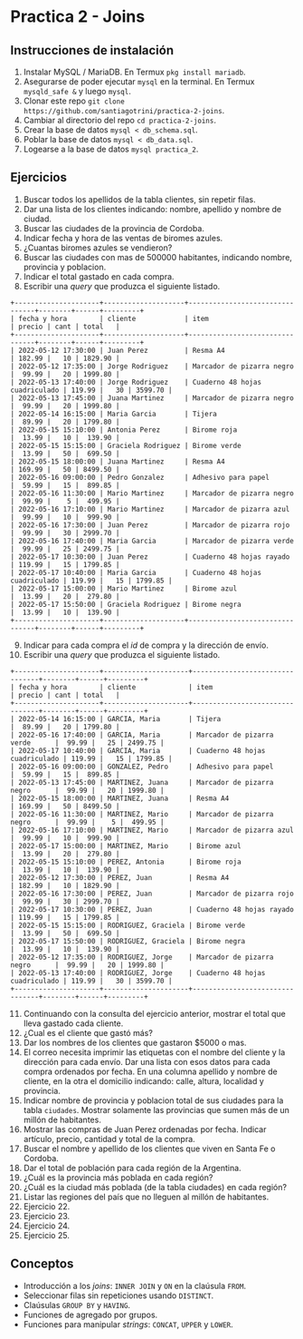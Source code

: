 # Practica 2 - Joins

## Instrucciones de instalación

1. Instalar MySQL / MariaDB. En Termux `pkg install mariadb`.
2. Asegurarse de poder ejecutar `mysql` en la terminal. En Termux `mysqld_safe &` y luego `mysql`.
3. Clonar este repo `git clone https://github.com/santiagotrini/practica-2-joins`.
4. Cambiar al directorio del repo `cd practica-2-joins`.
5. Crear la base de datos `mysql < db_schema.sql`.
6. Poblar la base de datos `mysql < db_data.sql`.
7. Logearse a la base de datos `mysql practica_2`.

## Ejercicios

1. Buscar todos los apellidos de la tabla clientes, sin repetir filas.
2. Dar una lista de los clientes indicando: nombre, apellido y nombre de ciudad.
3. Buscar las ciudades de la provincia de Cordoba.
4. Indicar fecha y hora de las ventas de biromes azules.
5. ¿Cuantas biromes azules se vendieron?
6. Buscar las ciudades con mas de 500000 habitantes, indicando nombre, provincia y poblacion.
7. Indicar el total gastado en cada compra.
8. Escribir una *query* que produzca el siguiente listado.

```
+---------------------+--------------------+--------------------------------+--------+------+---------+
| fecha y hora        | cliente            | item                           | precio | cant | total   |
+---------------------+--------------------+--------------------------------+--------+------+---------+
| 2022-05-12 17:30:00 | Juan Perez         | Resma A4                       | 182.99 |   10 | 1829.90 |
| 2022-05-12 17:35:00 | Jorge Rodriguez    | Marcador de pizarra negro      |  99.99 |   20 | 1999.80 |
| 2022-05-13 17:40:00 | Jorge Rodriguez    | Cuaderno 48 hojas cuadriculado | 119.99 |   30 | 3599.70 |
| 2022-05-13 17:45:00 | Juana Martinez     | Marcador de pizarra negro      |  99.99 |   20 | 1999.80 |
| 2022-05-14 16:15:00 | Maria Garcia       | Tijera                         |  89.99 |   20 | 1799.80 |
| 2022-05-15 15:10:00 | Antonia Perez      | Birome roja                    |  13.99 |   10 |  139.90 |
| 2022-05-15 15:15:00 | Graciela Rodriguez | Birome verde                   |  13.99 |   50 |  699.50 |
| 2022-05-15 18:00:00 | Juana Martinez     | Resma A4                       | 169.99 |   50 | 8499.50 |
| 2022-05-16 09:00:00 | Pedro Gonzalez     | Adhesivo para papel            |  59.99 |   15 |  899.85 |
| 2022-05-16 11:30:00 | Mario Martinez     | Marcador de pizarra negro      |  99.99 |    5 |  499.95 |
| 2022-05-16 17:10:00 | Mario Martinez     | Marcador de pizarra azul       |  99.99 |   10 |  999.90 |
| 2022-05-16 17:30:00 | Juan Perez         | Marcador de pizarra rojo       |  99.99 |   30 | 2999.70 |
| 2022-05-16 17:40:00 | Maria Garcia       | Marcador de pizarra verde      |  99.99 |   25 | 2499.75 |
| 2022-05-17 10:30:00 | Juan Perez         | Cuaderno 48 hojas rayado       | 119.99 |   15 | 1799.85 |
| 2022-05-17 10:40:00 | Maria Garcia       | Cuaderno 48 hojas cuadriculado | 119.99 |   15 | 1799.85 |
| 2022-05-17 15:00:00 | Mario Martinez     | Birome azul                    |  13.99 |   20 |  279.80 |
| 2022-05-17 15:50:00 | Graciela Rodriguez | Birome negra                   |  13.99 |   10 |  139.90 |
+---------------------+--------------------+--------------------------------+--------+------+---------+
```

9. Indicar para cada compra el *id* de compra y la dirección de envío.
10. Escribir una *query* que produzca el siguiente listado.

```
+---------------------+---------------------+--------------------------------+--------+------+---------+
| fecha y hora        | cliente             | item                           | precio | cant | total   |
+---------------------+---------------------+--------------------------------+--------+------+---------+
| 2022-05-14 16:15:00 | GARCIA, Maria       | Tijera                         |  89.99 |   20 | 1799.80 |
| 2022-05-16 17:40:00 | GARCIA, Maria       | Marcador de pizarra verde      |  99.99 |   25 | 2499.75 |
| 2022-05-17 10:40:00 | GARCIA, Maria       | Cuaderno 48 hojas cuadriculado | 119.99 |   15 | 1799.85 |
| 2022-05-16 09:00:00 | GONZALEZ, Pedro     | Adhesivo para papel            |  59.99 |   15 |  899.85 |
| 2022-05-13 17:45:00 | MARTINEZ, Juana     | Marcador de pizarra negro      |  99.99 |   20 | 1999.80 |
| 2022-05-15 18:00:00 | MARTINEZ, Juana     | Resma A4                       | 169.99 |   50 | 8499.50 |
| 2022-05-16 11:30:00 | MARTINEZ, Mario     | Marcador de pizarra negro      |  99.99 |    5 |  499.95 |
| 2022-05-16 17:10:00 | MARTINEZ, Mario     | Marcador de pizarra azul       |  99.99 |   10 |  999.90 |
| 2022-05-17 15:00:00 | MARTINEZ, Mario     | Birome azul                    |  13.99 |   20 |  279.80 |
| 2022-05-15 15:10:00 | PEREZ, Antonia      | Birome roja                    |  13.99 |   10 |  139.90 |
| 2022-05-12 17:30:00 | PEREZ, Juan         | Resma A4                       | 182.99 |   10 | 1829.90 |
| 2022-05-16 17:30:00 | PEREZ, Juan         | Marcador de pizarra rojo       |  99.99 |   30 | 2999.70 |
| 2022-05-17 10:30:00 | PEREZ, Juan         | Cuaderno 48 hojas rayado       | 119.99 |   15 | 1799.85 |
| 2022-05-15 15:15:00 | RODRIGUEZ, Graciela | Birome verde                   |  13.99 |   50 |  699.50 |
| 2022-05-17 15:50:00 | RODRIGUEZ, Graciela | Birome negra                   |  13.99 |   10 |  139.90 |
| 2022-05-12 17:35:00 | RODRIGUEZ, Jorge    | Marcador de pizarra negro      |  99.99 |   20 | 1999.80 |
| 2022-05-13 17:40:00 | RODRIGUEZ, Jorge    | Cuaderno 48 hojas cuadriculado | 119.99 |   30 | 3599.70 |
+---------------------+---------------------+--------------------------------+--------+------+---------+
```

11. Continuando con la consulta del ejercicio anterior, mostrar el total que lleva gastado cada cliente.
12. ¿Cual es el cliente que gastó más?
13. Dar los nombres de los clientes que gastaron $5000 o mas.
14. El correo necesita imprimir las etiquetas con el nombre del cliente y la dirección para cada envío. Dar una lista con esos datos para cada compra ordenados por fecha. En una columna apellido y nombre de cliente, en la otra el domicilio indicando: calle, altura, localidad y provincia.
15. Indicar nombre de provincia y poblacion total de sus ciudades para la tabla `ciudades`. Mostrar solamente las provincias que sumen más de un millón de habitantes.
16. Mostrar las compras de Juan Perez ordenadas por fecha. Indicar artículo, precio, cantidad y total de la compra.
17. Buscar el nombre y apellido de los clientes que viven en Santa Fe o Cordoba.
18. Dar el total de población para cada región de la Argentina.
19. ¿Cuál es la provincia más poblada en cada región?
20. ¿Cuál es la ciudad más poblada (de la tabla ciudades) en cada región?
21. Listar las regiones del país que no lleguen al millón de habitantes.
22. Ejercicio 22.
23. Ejercicio 23.
24. Ejercicio 24.
25. Ejercicio 25.

## Conceptos

- Introducción a los *joins*: `INNER JOIN` y `ON` en la claúsula `FROM`.
- Seleccionar filas sin repeticiones usando `DISTINCT`.
- Claúsulas `GROUP BY` y `HAVING`.
- Funciones de agregado por grupos.
- Funciones para manipular *strings*: `CONCAT`, `UPPER` y `LOWER`.
